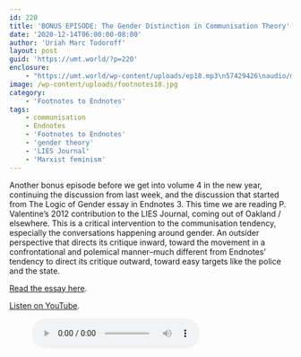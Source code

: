 ```yaml
---
id: 220
title: 'BONUS EPISODE: The Gender Distinction in Communisation Theory'
date: '2020-12-14T06:00:00-08:00'
author: 'Uriah Marc Todoroff'
layout: post
guid: 'https://umt.world/?p=220'
enclosure:
    - "https://umt.world/wp-content/uploads/ep18.mp3\n57429426\naudio/mpeg\n"
image: /wp-content/uploads/footnotes18.jpg
category:
    - 'Footnotes to Endnotes'
tags:
    - communisation
    - Endnotes
    - 'Footnotes to Endnotes'
    - 'gender theory'
    - 'LIES Journal'
    - 'Marxist feminism'
---
```


Another bonus episode before we get into volume 4 in the new year, continuing the discussion from last week, and the discussion that started from The Logic of Gender essay in Endnotes 3. This time we are reading P. Valentine’s 2012 contribution to the LIES Journal, coming out of Oakland / elsewhere. This is a critical intervention to the communisation tendency, especially the conversations happening around gender. An outsider perspective that directs its critique inward, toward the movement in a confrontational and polemical manner–much different from Endnotes’ tendency to direct its critique outward, toward easy targets like the police and the state.

[Read the essay here](https://www.liesjournal.net/volume1-12-genderdistinction.html).

[Listen on YouTube](https://youtu.be/NqBE9y9TOAg).

<figure class="wp-block-audio"><audio controls="" src="https://umt.world/wp-content/uploads/ep18.mp3"></audio></figure>